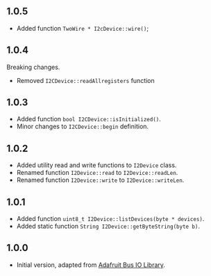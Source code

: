 <!-- I2CDevice -->

## 1.0.5

* Added function `TwoWire * I2cDevice::wire()`;

## 1.0.4
Breaking changes.
*  Removed `I2CDevice::readAllregisters` function

## 1.0.3

* Added function `bool I2CDevice::isInitialized()`.
* Minor changes to `I2CDevice::begin` definition.

## 1.0.2

* Added utility read and write functions to `I2Device` class.
* Renamed function `I2Device::read` to `I2Device::readLen`.
* Renamed function `I2Device::write` to `I2Device::writeLen`.

## 1.0.1

* Added function `uint8_t I2Device::listDevices(byte * devices)`. 
* Added static function `String I2Device::getByteString(byte b)`.

## 1.0.0

* Initial version, adapted from [Adafruit Bus IO Library](https://github.com/adafruit/Adafruit_BusIO).
